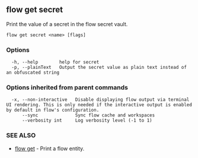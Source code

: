 ## flow get secret

Print the value of a secret in the flow secret vault.

```
flow get secret <name> [flags]
```

### Options

```
  -h, --help        help for secret
  -p, --plainText   Output the secret value as plain text instead of an obfuscated string
```

### Options inherited from parent commands

```
  -x, --non-interactive   Disable displaying flow output via terminal UI rendering. This is only needed if the interactive output is enabled by default in flow's configuration.
      --sync              Sync flow cache and workspaces
      --verbosity int     Log verbosity level (-1 to 1)
```

### SEE ALSO

* [flow get](flow_get.md)	 - Print a flow entity.

